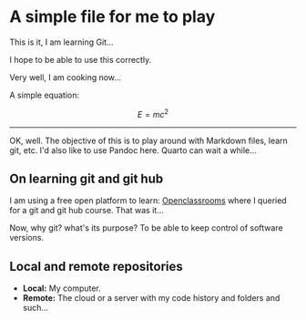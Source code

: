 # A simple file for me to play

This is it, I am learning Git...

I hope to be able to use this correctly.

Very well, I am cooking now...

A simple equation:

$$E=mc^2$$

***

OK, well.  The objective of this is to play around with Markdown files, learn git, etc.  I'd also like to use Pandoc here.  Quarto can wait a while...

## On learning git and git hub

I am using a free open platform to learn: [Openclassrooms](https://openclassrooms.com/en/search?query=git) where I queried for a git and git hub course.  That was it...

Now, why git? what's its purpose?  To be able to keep control of software versions.

## Local and remote repositories

- **Local:** My computer.
- **Remote:** The cloud or a server with my code history and folders and such...
